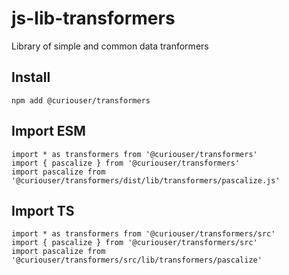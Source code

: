 # js-lib-transformers
Library of simple and common data tranformers

## Install
```
npm add @curiouser/transformers
```

## Import ESM
```
import * as transformers from '@curiouser/transformers'
import { pascalize } from '@curiouser/transformers'
import pascalize from '@curiouser/transformers/dist/lib/transformers/pascalize.js'
```

## Import TS
```
import * as transformers from '@curiouser/transformers/src'
import { pascalize } from '@curiouser/transformers/src'
import pascalize from '@curiouser/transformers/src/lib/transformers/pascalize'
```
